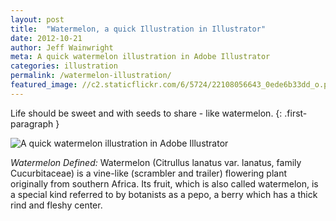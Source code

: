 ```yaml
---
layout: post
title:  "Watermelon, a quick Illustration in Illustrator"
date: 2012-10-21
author: Jeff Wainwright
meta: A quick watermelon illustration in Adobe Illustrator
categories: illustration
permalink: /watermelon-illustration/
featured_image: //c2.staticflickr.com/6/5724/22108056643_0ede6b33dd_o.png
---
```


Life should be sweet and with seeds to share - like watermelon.
{: .first-paragraph }

![A quick watermelon illustration in Adobe Illustrator](//c2.staticflickr.com/6/5724/22108056643_0ede6b33dd_o.png)

*Watermelon Defined:* Watermelon (Citrullus lanatus var. lanatus, family Cucurbitaceae) is a vine-like (scrambler and trailer) flowering plant originally from southern Africa. Its fruit, which is also called watermelon, is a special kind referred to by botanists as a pepo, a berry which has a thick rind and fleshy center.
